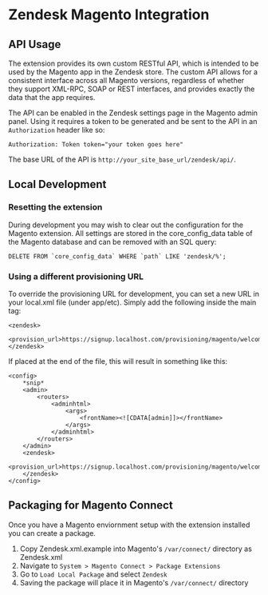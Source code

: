 Zendesk Magento Integration
===========================

## API Usage

The extension provides its own custom RESTful API, which is intended to be used by the Magento app in the Zendesk store. The custom API allows for a consistent interface across all Magento versions, regardless of whether they support XML-RPC, SOAP or REST interfaces, and provides exactly the data that the app requires.

The API can be enabled in the Zendesk settings page in the Magento admin panel. Using it requires a token to be generated and be sent to the API in an `Authorization` header like so:

    Authorization: Token token="your token goes here"

The base URL of the API is `http://your_site_base_url/zendesk/api/`.


## Local Development

### Resetting the extension

During development you may wish to clear out the configuration for the Magento extension. All settings are stored in the core_config_data table of the Magento database and can be removed with an SQL query:

    DELETE FROM `core_config_data` WHERE `path` LIKE 'zendesk/%';

### Using a different provisioning URL

To override the provisioning URL for development, you can set a new URL in your local.xml file (under app/etc). Simply add the following inside the main <config> tag:

    <zendesk>
        <provision_url>https://signup.localhost.com/provisioning/magento/welcome</provision_url>
    </zendesk>

If placed at the end of the file, this will result in something like this:

    <config>
        *snip*
        <admin>
            <routers>
                <adminhtml>
                    <args>
                        <frontName><![CDATA[admin]]></frontName>
                    </args>
                </adminhtml>
            </routers>
        </admin>
        <zendesk>
            <provision_url>https://signup.localhost.com/provisioning/magento/welcome</provision_url>
        </zendesk>
    </config>


## Packaging for Magento Connect

Once you have a Magento enviornment setup with the extension installed you can create a package.

1. Copy Zendesk.xml.example into Magento's `/var/connect/` directory as Zendesk.xml
2. Navigate to `System > Magento Connect > Package Extensions`
3. Go to `Load Local Package` and select `Zendesk`
4. Saving the package will place it in Magento's `/var/connect/` directory
